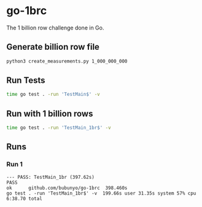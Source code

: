# go-1brc

The 1 billion row challenge done in Go.

## Generate billion row file 

```sh
python3 create_measurements.py 1_000_000_000
```

## Run Tests 
```sh
time go test . -run 'TestMain$' -v
```

## Run with 1 billion rows
```sh
time go test . -run 'TestMain_1br$' -v
```

## Runs

### Run 1
```
--- PASS: TestMain_1br (397.62s)
PASS
ok  	github.com/bubunyo/go-1brc	398.460s
go test . -run 'TestMain_1br$' -v  199.66s user 31.35s system 57% cpu 6:38.70 total
```
